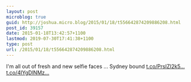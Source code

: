 ```yaml
---
layout: post
microblog: true
guid: http://joshua.micro.blog/2015/01/18/t556642874209886208.html
post_id: 39157
date: 2015-01-18T13:42:57+1100
lastmod: 2019-07-30T17:41:38+1100
type: post
url: /2015/01/18/t556642874209886208.html
---
```

I'm all out of fresh and new selfie faces ... Sydney bound [t.co/PrsIZI2k5...](http://t.co/PrsIZI2k5d) [t.co/4IYgDlNMz...](http://t.co/4IYgDlNMz5)
